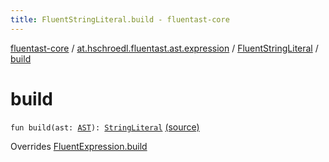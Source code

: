 ```yaml
---
title: FluentStringLiteral.build - fluentast-core
---
```


[fluentast-core](../../index.html) / [at.hschroedl.fluentast.ast.expression](../index.html) / [FluentStringLiteral](index.html) / [build](.)

# build

`fun build(ast: `[`AST`](https://help.eclipse.org/neon/topic/org.eclipse.jdt.doc.isv/reference/api/org/eclipse/jdt/core/dom/AST.html)`): `[`StringLiteral`](https://help.eclipse.org/neon/topic/org.eclipse.jdt.doc.isv/reference/api/org/eclipse/jdt/core/dom/StringLiteral.html) [(source)](https://github.com/hschroedl/FluentAST/tree/master/core/src/main/kotlin//at.hschroedl.fluentast/ast/expression/StringLiteral.kt#L7)

Overrides [FluentExpression.build](../-fluent-expression/build.html)

